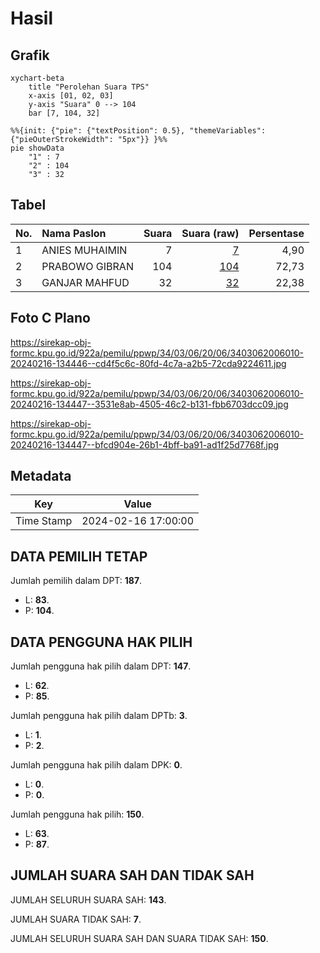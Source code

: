 # Hasil

## Grafik

```mermaid
xychart-beta
    title "Perolehan Suara TPS"
    x-axis [01, 02, 03]
    y-axis "Suara" 0 --> 104
    bar [7, 104, 32]
```

```mermaid
%%{init: {"pie": {"textPosition": 0.5}, "themeVariables": {"pieOuterStrokeWidth": "5px"}} }%%
pie showData
    "1" : 7
    "2" : 104
    "3" : 32
```

## Tabel

| No. | Nama Paslon    | Suara | Suara (raw) | Persentase |
|:--- |:-------------- | -----:| -----------:| ----------:|
| 1   | ANIES MUHAIMIN | 7     | [7][p-1]    | 4,90       |
| 2   | PRABOWO GIBRAN | 104   | [104][p-2]  | 72,73      |
| 3   | GANJAR MAHFUD  | 32    | [32][p-3]   | 22,38      |


[p-1]: https://github.com/gigit-pemilu/pemilu-2024-34-di-yogyakarta/blob/main/pilpres/hitung-suara/sub/34-di-yogyakarta/sub/03-gunungkidul/sub/06-panggang/sub/2006-girisuko/sub/010-tps/sub/paslon-1.txt
[p-2]: https://github.com/gigit-pemilu/pemilu-2024-34-di-yogyakarta/blob/main/pilpres/hitung-suara/sub/34-di-yogyakarta/sub/03-gunungkidul/sub/06-panggang/sub/2006-girisuko/sub/010-tps/sub/paslon-2.txt
[p-3]: https://github.com/gigit-pemilu/pemilu-2024-34-di-yogyakarta/blob/main/pilpres/hitung-suara/sub/34-di-yogyakarta/sub/03-gunungkidul/sub/06-panggang/sub/2006-girisuko/sub/010-tps/sub/paslon-3.txt

## Foto C Plano

https://sirekap-obj-formc.kpu.go.id/922a/pemilu/ppwp/34/03/06/20/06/3403062006010-20240216-134446--cd4f5c6c-80fd-4c7a-a2b5-72cda9224611.jpg

https://sirekap-obj-formc.kpu.go.id/922a/pemilu/ppwp/34/03/06/20/06/3403062006010-20240216-134447--3531e8ab-4505-46c2-b131-fbb6703dcc09.jpg

https://sirekap-obj-formc.kpu.go.id/922a/pemilu/ppwp/34/03/06/20/06/3403062006010-20240216-134447--bfcd904e-26b1-4bff-ba91-ad1f25d7768f.jpg


## Metadata

| Key        | Value               |
| ---------- | ------------------- |
| Time Stamp | 2024-02-16 17:00:00 |


## DATA PEMILIH TETAP

Jumlah pemilih dalam DPT: **187**.
 * L: **83**.
 * P: **104**.

## DATA PENGGUNA HAK PILIH

Jumlah pengguna hak pilih dalam DPT: **147**.
 * L: **62**.
 * P: **85**.

Jumlah pengguna hak pilih dalam DPTb: **3**.
 * L: **1**.
 * P: **2**.

Jumlah pengguna hak pilih dalam DPK: **0**.
 * L: **0**.
 * P: **0**.

Jumlah pengguna hak pilih: **150**.
 * L: **63**.
 * P: **87**.

## JUMLAH SUARA SAH DAN TIDAK SAH

JUMLAH SELURUH SUARA SAH: **143**.

JUMLAH SUARA TIDAK SAH: **7**.

JUMLAH SELURUH SUARA SAH DAN SUARA TIDAK SAH: **150**.


